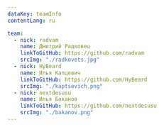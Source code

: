 ```yaml
---
dataKey: teamInfo
contentLang: ru

team:
  - nick: radvam
    name: Дмитрий Радковец
    linkToGitHub: https://github.com/radvam
    srcImg: "./radkovets.jpg"
  - nick: HyBeard
    name: Илья Капцевич
    linkToGitHub: https://github.com/HyBeard
    srcImg: "./kaptsevich.png"
  - nick: nextdesusu
    name: Илья Баканов
    linkToGitHub: https://github.com/nextdesusu
    srcImg: "./bakanov.png"
---
```

